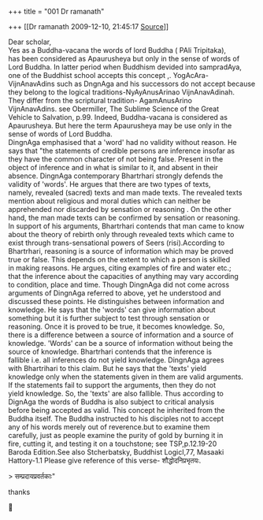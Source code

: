 +++
title = "001 Dr ramanath"

+++
[[Dr ramanath	2009-12-10, 21:45:17 [Source](https://groups.google.com/g/bvparishat/c/_G1fJd5yAKs)]]



Dear scholar,  
Yes as a Buddha-vacana the words of lord Buddha ( PAli Tripitaka),  
has been considered as Apaurusheya but only in the sense of words of  
Lord Buddha. In latter period when Buddhism devided into sampradAya,  
one of the Buddhist school accepts this concept ,. YogAcAra-  
VijnAnavAdins such as DngnAga and his successors do not accept because  
they belong to the logical traditions-NyAyAnusArinao VijnAnavAdinah.  
They differ from the scriptural tradition- AgamAnusArino  
VijnAnavAdins. see Obermiller, The Sublime Science of the Great  
Vehicle to Salvation, p.99. Indeed, Buddha-vacana is considered as  
Apaurusheya. But here the term Apaurusheya may be use only in the  
sense of words of Lord Buddha.  
DingnAga emphasised that a 'word' had no validity without reason. He  
says that "the statements of credible persons are inference insofar as  
they have the common character of not being false. Present in the  
object of inference and in what is similar to it, and absent in their  
absence. DingnAga contemporary Bhartrhari strongly defends the  
validity of 'words'. He argues that there are two types of texts,  
namely, revealed (sacred) texts and man made texts. The revealed texts  
mention about religious and moral duties which can neither be  
apprehended nor discarded by sensation or reasoning . On the other  
hand, the man made texts can be confirmed by sensation or reasoning.  
In support of his arguments, Bhartrhari contends that man came to know  
about the theory of rebirth only through revealed texts which came to  
exist through trans-sensational powers of Seers (risi).According to  
Bhartrhari, reasoning is a source of information which may be proved  
true or false. This depends on the extent to which a person is skilled  
in making reasons. He argues, citing examples of fire and water etc.;  
that the inference about the capacities of anything may vary according  
to condition, place and time. Though DingnAga did not come across  
arguments of DingnAga referred to above, yet he understood and  
discussed these points. He distinguishes between information and  
knowledge. He says that the 'words' can give information about  
something but it is further subject to test through sensation or  
reasoning. Once it is proved to be true, it becomes knowledge. So,  
there is a difference between a source of information and a source of  
knowledge. 'Words' can be a source of information without being the  
source of knowledge. Bhartrhari contends that the inference is  
fallible i.e. all inferences do not yield knowledge. DingnAga agrees  
with Bhartrihari to this claim. But he says that the 'texts' yield  
knowledge only when the statements given in them are valid arguments.  
If the statements fail to support the arguments, then they do not  
yield knowledge. So, the 'texts' are also fallible. Thus according to  
DignAga the words of Buddha is also subject to critical analysis  
before being accepted as valid. This concept he inherited from the  
Buddha itself. The Buddha instructed to his disciples not to accept  
any of his words merely out of reverence.but to examine them  
carefully, just as people examine the purity of gold by burning it in  
fire, cutting it, and testing it on a touchstone; see TSP,p.12.19-20  
Baroda Edition.See also Stcherbatsky, Buddhist LogicI,77, Masaaki  
Hattory-1.1 Please give reference of this verse- शौद्धोदनिप्रभृतयः.  

\> सम्प्रदायप्रवर्तकाः"  
  

thanks  



